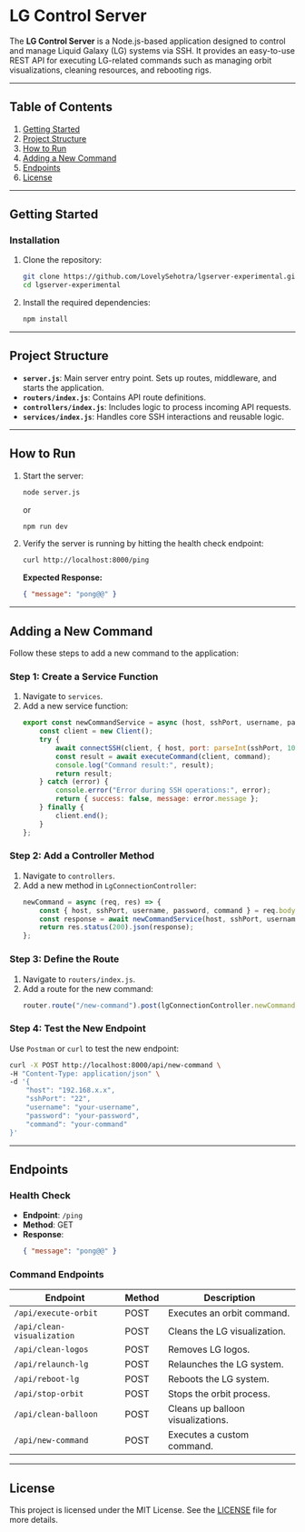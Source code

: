 

# LG Control Server

The **LG Control Server** is a Node.js-based application designed to control and manage Liquid Galaxy (LG) systems via SSH. It provides an easy-to-use REST API for executing LG-related commands such as managing orbit visualizations, cleaning resources, and rebooting rigs.

---

## Table of Contents

1. [Getting Started](#getting-started)
2. [Project Structure](#project-structure)
3. [How to Run](#how-to-run)
4. [Adding a New Command](#adding-a-new-command)
5. [Endpoints](#endpoints)
6. [License](#license)

---

## Getting Started

### Installation

1. Clone the repository:
   ```bash
   git clone https://github.com/LovelySehotra/lgserver-experimental.git
   cd lgserver-experimental
   ```

2. Install the required dependencies:
   ```bash
   npm install
   ```

---

## Project Structure

- **`server.js`**: Main server entry point. Sets up routes, middleware, and starts the application.
- **`routers/index.js`**: Contains API route definitions.
- **`controllers/index.js`**: Includes logic to process incoming API requests.
- **`services/index.js`**: Handles core SSH interactions and reusable logic.
---

## How to Run

1. Start the server:
   ```bash
   node server.js
   ```
   or
    ```bash
   npm run dev
   ```

2. Verify the server is running by hitting the health check endpoint:
   ```bash
   curl http://localhost:8000/ping
   ```

   **Expected Response:**
   ```json
   { "message": "pong@@" }
   ```

---

## Adding a New Command

Follow these steps to add a new command to the application:

### Step 1: Create a Service Function
1. Navigate to `services`.
2. Add a new service function:
   ```javascript
   export const newCommandService = async (host, sshPort, username, password, command) => {
       const client = new Client();
       try {
           await connectSSH(client, { host, port: parseInt(sshPort, 10), username, password });
           const result = await executeCommand(client, command);
           console.log("Command result:", result);
           return result;
       } catch (error) {
           console.error("Error during SSH operations:", error);
           return { success: false, message: error.message };
       } finally {
           client.end();
       }
   };
   ```

### Step 2: Add a Controller Method
1. Navigate to `controllers`.
2. Add a new method in `LgConnectionController`:
   ```javascript
   newCommand = async (req, res) => {
       const { host, sshPort, username, password, command } = req.body;
       const response = await newCommandService(host, sshPort, username, password, command);
       return res.status(200).json(response);
   };
   ```

### Step 3: Define the Route
1. Navigate to `routers/index.js`.
2. Add a route for the new command:
   ```javascript
   router.route("/new-command").post(lgConnectionController.newCommand);
   ```

### Step 4: Test the New Endpoint
Use `Postman` or `curl` to test the new endpoint:
```bash
curl -X POST http://localhost:8000/api/new-command \
-H "Content-Type: application/json" \
-d '{
    "host": "192.168.x.x",
    "sshPort": "22",
    "username": "your-username",
    "password": "your-password",
    "command": "your-command"
}'
```

---

## Endpoints

### Health Check
- **Endpoint**: `/ping`
- **Method**: GET
- **Response**:
  ```json
  { "message": "pong@@" }
  ```

### Command Endpoints

| Endpoint                      | Method | Description                      |
|-------------------------------|--------|----------------------------------|
| `/api/execute-orbit`          | POST   | Executes an orbit command.       |
| `/api/clean-visualization`    | POST   | Cleans the LG visualization.     |
| `/api/clean-logos`            | POST   | Removes LG logos.                |
| `/api/relaunch-lg`            | POST   | Relaunches the LG system.        |
| `/api/reboot-lg`              | POST   | Reboots the LG system.           |
| `/api/stop-orbit`             | POST   | Stops the orbit process.         |
| `/api/clean-balloon`          | POST   | Cleans up balloon visualizations.|
| `/api/new-command`            | POST   | Executes a custom command.       |

---


## License

This project is licensed under the MIT License. See the [LICENSE](LICENSE) file for more details.
